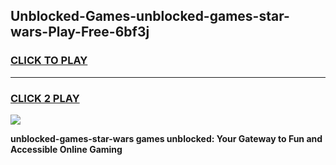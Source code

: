 
## Unblocked-Games-unblocked-games-star-wars-Play-Free-6bf3j
<h3>
<a href="https://premium76.site?title=unblocked-games-star-wars&ref=18A">CLICK TO PLAY</a></h3>
<hr>

<h3>
<a href="https://premium76.site?title=unblocked-games-star-wars&ref=18A">CLICK 2 PLAY</a>
  
</h3>

<a href="https://premium76.site?title=unblocked-games-star-wars&ref=18A"><img src="https://clearcache.store/games.png"></a>


**unblocked-games-star-wars games unblocked: Your Gateway to Fun and Accessible Online Gaming**
